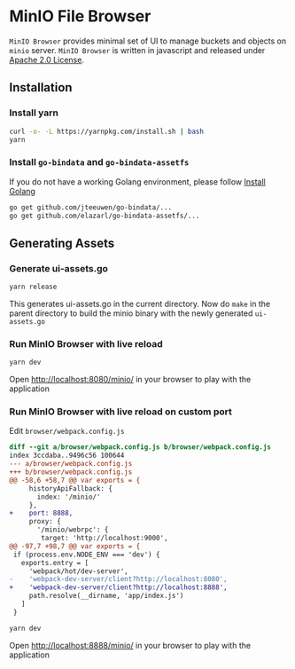 # MinIO File Browser

``MinIO Browser`` provides minimal set of UI to manage buckets and objects on ``minio`` server. ``MinIO Browser`` is written in javascript and released under [Apache 2.0 License](./LICENSE).

## Installation

### Install yarn
```sh
curl -o- -L https://yarnpkg.com/install.sh | bash
yarn
```

### Install `go-bindata` and `go-bindata-assetfs`

If you do not have a working Golang environment, please follow [Install Golang](https://docs.min.io/docs/how-to-install-golang)

```sh
go get github.com/jteeuwen/go-bindata/...
go get github.com/elazarl/go-bindata-assetfs/...
```

## Generating Assets

### Generate ui-assets.go

```sh
yarn release
```

This generates ui-assets.go in the current directory. Now do `make` in the parent directory to build the minio binary with the newly generated ``ui-assets.go``

### Run MinIO Browser with live reload

```sh
yarn dev
```

Open [http://localhost:8080/minio/](http://localhost:8080/minio/) in your browser to play with the application

### Run MinIO Browser with live reload on custom port

Edit `browser/webpack.config.js`

```diff
diff --git a/browser/webpack.config.js b/browser/webpack.config.js
index 3ccdaba..9496c56 100644
--- a/browser/webpack.config.js
+++ b/browser/webpack.config.js
@@ -58,6 +58,7 @@ var exports = {
     historyApiFallback: {
       index: '/minio/'
     },
+    port: 8888,
     proxy: {
       '/minio/webrpc': {
        target: 'http://localhost:9000',
@@ -97,7 +98,7 @@ var exports = {
 if (process.env.NODE_ENV === 'dev') {
   exports.entry = [
     'webpack/hot/dev-server',
-    'webpack-dev-server/client?http://localhost:8080',
+    'webpack-dev-server/client?http://localhost:8888',
     path.resolve(__dirname, 'app/index.js')
   ]
 }
```

```sh
yarn dev
```

Open [http://localhost:8888/minio/](http://localhost:8888/minio/) in your browser to play with the application

